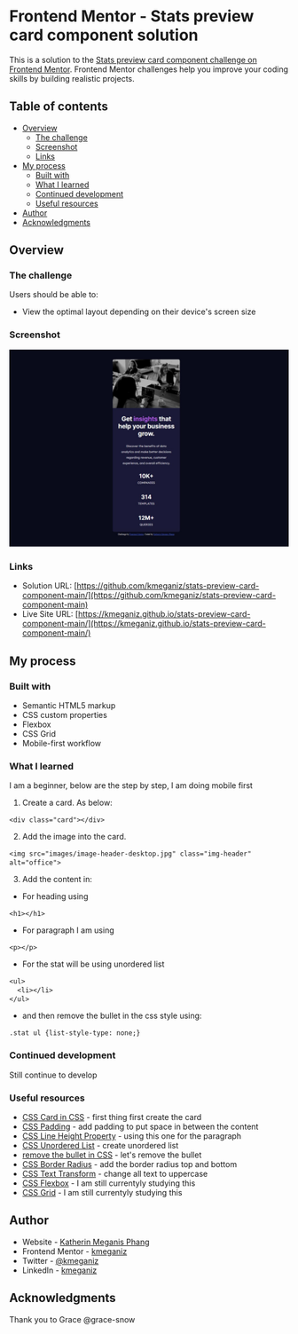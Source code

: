 # Frontend Mentor - Stats preview card component solution

This is a solution to the [Stats preview card component challenge on Frontend Mentor](https://www.frontendmentor.io/challenges/stats-preview-card-component-8JqbgoU62). Frontend Mentor challenges help you improve your coding skills by building realistic projects. 

## Table of contents

- [Overview](#overview)
  - [The challenge](#the-challenge)
  - [Screenshot](#screenshot)
  - [Links](#links)
- [My process](#my-process)
  - [Built with](#built-with)
  - [What I learned](#what-i-learned)
  - [Continued development](#continued-development)
  - [Useful resources](#useful-resources)
- [Author](#author)
- [Acknowledgments](#acknowledgments)

## Overview

### The challenge

Users should be able to:

- View the optimal layout depending on their device's screen size

### Screenshot
![This is the screenshot for mobile](https://github.com/kmeganiz/stats-preview-card-component-main/blob/main/stat-preview-card_screenshot.jpg)

### Links

- Solution URL: [https://github.com/kmeganiz/stats-preview-card-component-main/](https://github.com/kmeganiz/stats-preview-card-component-main)
- Live Site URL: [https://kmeganiz.github.io/stats-preview-card-component-main/](https://kmeganiz.github.io/stats-preview-card-component-main/)

## My process

### Built with

- Semantic HTML5 markup
- CSS custom properties
- Flexbox
- CSS Grid
- Mobile-first workflow

### What I learned
I am a beginner, below are the step by step, I am doing mobile first

1. Create a card. As below:
```
<div class="card"></div>
```

2. Add the image into the card.
```
<img src="images/image-header-desktop.jpg" class="img-header"  alt="office">
```

3. Add the content in:
- For heading using
```
<h1></h1>
```
- For paragraph I am using
```
<p></p>
```
- For the stat will be using unordered list 
```
<ul>
  <li></li>
</ul>
```
- and then remove the bullet in the css style using: 
```
.stat ul {list-style-type: none;}
```
 


### Continued development
Still continue to develop


### Useful resources
- [CSS Card in CSS](https://www.w3schools.com/howto/howto_css_cards.asp) - first thing first create the card
- [CSS Padding](https://www.w3schools.com/css/css_padding.asp) - add padding to put space in between the content
- [CSS Line Height Property](https://www.w3schools.com/cssref/pr_dim_line-height.asp) - using this one for the paragraph
- [CSS Unordered List](https://www.w3schools.com/html/html_lists_unordered.asp) - create unordered list
- [remove the bullet in CSS](https://www.w3schools.com/html/tryit.asp?filename=tryhtml_lists_unordered_none) - let's remove the bullet
- [CSS Border Radius](https://www.w3schools.com/cssref/css3_pr_border-radius.asp) - add the border radius top and bottom
- [CSS Text Transform](https://www.w3schools.com/cssref/pr_text_text-transform.asp) - change all text to uppercase
- [CSS Flexbox](https://www.w3schools.com/css/css3_flexbox.asp) - I am still currentyly studying this
- [CSS Grid](https://www.w3schools.com/css/css_grid.asp) - I am still currentyly studying this


## Author

- Website - [Katherin Meganis Phang](https://www.kmeganiz.com)
- Frontend Mentor - [kmeganiz](https://www.frontendmentor.io/profile/kmeganiz)
- Twitter - [@kmeganiz](https://www.twitter.com/kmeganiz)
- LinkedIn - [kmeganiz](https://www.linkedin.com/in/kmeganiz/)


## Acknowledgments
Thank you to Grace @grace-snow
